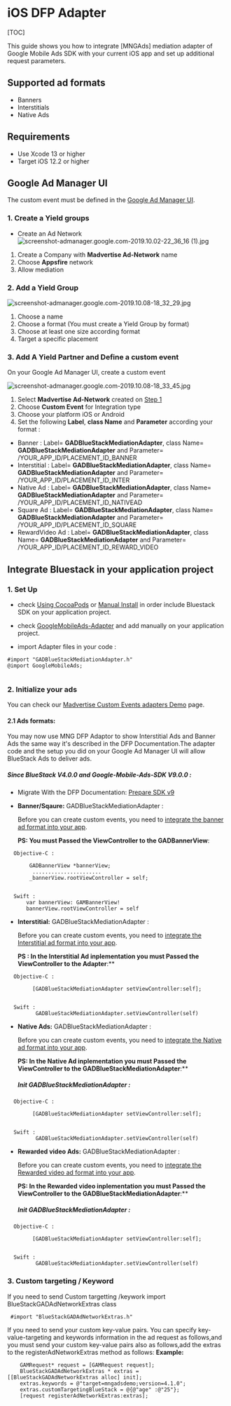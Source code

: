 # iOS DFP Adapter
[TOC]

This guide shows you how to integrate [MNGAds] mediation adapter of Google Mobile Ads SDK with your current iOS app and set up additional request parameters.

## Supported ad formats
- Banners
- Interstitials
- Native Ads

## Requirements
- Use Xcode 13 or higher
- Target iOS 12.2 or higher

## Google Ad Manager UI 

The custom event must be defined in the [Google Ad Manager UI].

### 1. Create a Yield groups

- Create an Ad Network
![screenshot-admanager.google.com-2019.10.02-22_36_16 (1).jpg](https://bitbucket.org/repo/GyRXRR/images/2101314984-screenshot-admanager.google.com-2019.10.02-22_36_16%20%281%29.jpg)

1. Create a Company with **Madvertise Ad-Network** name
2. Choose **Appsfire** network
3. Allow mediation

### 2. Add a Yield Group

![screenshot-admanager.google.com-2019.10.08-18_32_29.jpg](https://bitbucket.org/repo/aen579/images/3579724023-screenshot-admanager.google.com-2019.10.08-18_32_29.jpg)

1. Choose a name
2. Choose a format (You must create a Yield Group by format)
3. Choose at least one size according format
4. Target a specific placement

### 3. Add A Yield Partner and Define a custom event

On your Google Ad Manager UI, create a custom event 

![screenshot-admanager.google.com-2019.10.08-18_33_45.jpg](https://bitbucket.org/repo/aen579/images/837721569-screenshot-admanager.google.com-2019.10.08-18_33_45.jpg)

1. Select **Madvertise Ad-Network** created on [Step 1]
2. Choose **Custom Event** for Integration type
3. Choose your platform iOS or Android
4. Set the following **Label**, **class Name**  and **Parameter** according your format :

* Banner : Label= **GADBlueStackMediationAdapter**, class Name= **GADBlueStackMediationAdapter** and Parameter= /YOUR_APP_ID/PLACEMENT_ID_BANNER
* Interstitial : Label= **GADBlueStackMediationAdapter**, class Name= **GADBlueStackMediationAdapter** and Parameter= /YOUR_APP_ID/PLACEMENT_ID_INTER
* Native Ad : Label= **GADBlueStackMediationAdapter**, class Name= **GADBlueStackMediationAdapter** and Parameter= /YOUR_APP_ID/PLACEMENT_ID_NATIVEAD
* Square Ad : Label= **GADBlueStackMediationAdapter**, class Name= **GADBlueStackMediationAdapter** and Parameter= /YOUR_APP_ID/PLACEMENT_ID_SQUARE
* RewardVideo Ad : Label= **GADBlueStackMediationAdapter**, class Name= **GADBlueStackMediationAdapter** and Parameter= /YOUR_APP_ID/PLACEMENT_ID_REWARD_VIDEO

## Integrate Bluestack in your application project

### 1. Set Up

* check [Using CocoaPods] or [Manual Install] in order include Bluestack SDK on your application project.

* check [GoogleMobileAds-Adapter] and add manually on  your application project. 

* import Adapter files in your code :

```objc
#import "GADBlueStackMediationAdapter.h"
@import GoogleMobileAds;
 
```

### 2. Initialize your ads

You can check our [Madvertise Custom Events adapters Demo] page.

#### 2.1 Ads formats:

You may now use MNG DFP Adaptor to show Interstitial Ads and Banner Ads the same way it's described in the DFP Documentation.The adapter code and the setup you did on your Google Ad Manager UI will allow BlueStack Ads to deliver ads.

##### Since BlueStack V4.0.0 and Google-Mobile-Ads-SDK V9.0.0 :
  
   * Migrate With the DFP Documentation: [Prepare SDK v9 ]

 * **Banner/Sqaure:** GADBlueStackMediationAdapter :

    Before you can create custom events, you need to [integrate the banner ad format into your app].

   **PS: You must Passed the ViewController to the GADBannerView**:

     
```objc
  Objective-C : 

       GADBannerView *bannerView;
        ......................
       _bannerView.rootViewController = self;


  Swift :
      var bannerView: GAMBannerView!
      bannerView.rootViewController = self

``` 
 * **Interstitial:** GADBlueStackMediationAdapter :

    Before you can create custom events, you need to [integrate the Interstitial ad format into your app].

   **PS : In the Interstitial Ad inplementation you must Passed the ViewController to the Adapter**:**
  

```objc
  Objective-C : 

        [GADBlueStackMediationAdapter setViewController:self];


  Swift :
         GADBlueStackMediationAdapter.setViewController(self)

``` 


 * **Native Ads:** GADBlueStackMediationAdapter :

    Before you can create custom events, you need to [integrate the Native ad format into your app].

    **PS:  In the Native Ad inplementation you must Passed the ViewController to the GADBlueStackMediationAdapter**:** 

   ##### Init GADBlueStackMediationAdapter : 

```objc
  Objective-C : 

        [GADBlueStackMediationAdapter setViewController:self];


  Swift :
         GADBlueStackMediationAdapter.setViewController(self)

``` 
* **Rewarded video Ads:** GADBlueStackMediationAdapter :

    Before you can create custom events, you need to [integrate the Rewarded video ad format into your app].

    **PS:  In the Rewarded video inplementation you must Passed the ViewController to the GADBlueStackMediationAdapter**:** 

   ##### Init GADBlueStackMediationAdapter : 

```objc
  Objective-C : 

        [GADBlueStackMediationAdapter setViewController:self];


  Swift :
         GADBlueStackMediationAdapter.setViewController(self)

``` 


### 3. Custom targeting  / Keyword

   If you need to send Custom targetting /keywork
  import  BlueStackGADAdNetworkExtras class
```objc
 #import "BlueStackGADAdNetworkExtras.h"

```

  If you need to send your custom key-value pairs. You can specify key-value-targeting and keywords information in the ad request as follows,and you must send your custom key-value pairs also as follows,add the extras to the registerAdNetworkExtras method as follows:
  **Example:** 
```objc
    GAMRequest* request = [GAMRequest request];
    BlueStackGADAdNetworkExtras * extras = [[BlueStackGADAdNetworkExtras alloc] init];
    extras.keywords = @"target=mngadsdemo;version=4.1.0";
    extras.customTargetingBlueStack = @{@"age" :@"25"};
    [request registerAdNetworkExtras:extras];

```
[Using CocoaPods]:https://bitbucket.org/mngcorp/mngads-demo-ios/wiki/Home#markdown-header-using-cocoapods
[Manual Install]:https://bitbucket.org/mngcorp/mngads-demo-ios/wiki/Home#markdown-header-manual-install
[DFP Documentation]:https://developers.google.com/ad-manager/mobile-ads-sdk/ios/quick-start
[Google Ad Manager UI]:https://admanager.google.com/
[Step 1]:https://bitbucket.org/mngcorp/mngads-demo-ios/wiki/dfp-adapter-ios#markdown-header-1-create-a-yield-groups
[Madvertise Custom Events adapters Demo]:https://bitbucket.org/mngcorp/mngads-demo-ios/src/master/Demo/MNG-Ads-SDK/DFPDemoViewController.m
[Banner Ads]:https://developers.google.com/ad-manager/mobile-ads-sdk/ios/banner
[Interstitial Ads]:https://developers.google.com/ad-manager/mobile-ads-sdk/ios/interstitial
[Native Ads Documentation]:https://developers.google.com/ad-manager/mobile-ads-sdk/ios/native/advanced
[Demo]: https://bitbucket.org/mngcorp/mngads-demo-ios/src/master/Demo/MNG-Ads-SDK/GoogleMobileAds-Adapter_Demo/
[GoogleMobileAds-Adapter]: https://bitbucket.org/mngcorp/mngads-demo-ios/downloads/GoogleMobileAds-Adapter-v4.1.0.zip
[Interstitial Ads]:https://developers.google.com/ad-manager/mobile-ads-sdk/ios/interstitial
[Banner Ads]:https://developers.google.com/ad-manager/mobile-ads-sdk/ios/banner
[Prepare SDK v9 ]:https://developers.google.com/ad-manager/mobile-ads-sdk/ios/migration?hl=en
[integrate the banner ad format into your app]:https://developers.google.com/ad-manager/mobile-ads-sdk/ios/banner?hl=en
[integrate the Interstitial ad format into your app]:https://developers.google.com/ad-manager/mobile-ads-sdk/ios/interstitial
[integrate the Native ad format into your app]:https://developers.google.com/ad-manager/mobile-ads-sdk/ios/native/start
[integrate the Rewarded video ad format into your app]:https://developers.google.com/ad-manager/mobile-ads-sdk/ios/rewarded
